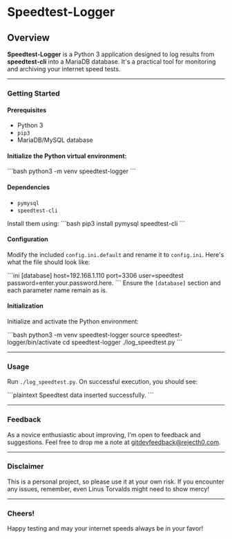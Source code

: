 
# Speedtest-Logger

## Overview
**Speedtest-Logger** is a Python 3 application designed to log results from **speedtest-cli** into a MariaDB database. It's a practical tool for monitoring and archiving your internet speed tests.

---

### Getting Started

#### Prerequisites
- Python 3
- `pip3`
- MariaDB/MySQL database

#### Initialize the Python virtual environment:
\```bash
python3 -m venv speedtest-logger
\```

#### Dependencies
- `pymysql`
- `speedtest-cli`

Install them using:
\```bash
pip3 install pymysql speedtest-cli
\```

#### Configuration
Modify the included `config.ini.default` and rename it to `config.ini`. Here's what the file should look like:

\```ini
[database]
host=192.168.1.110
port=3306
user=speedtest
password=enter.your.password.here.
\```
Ensure the `[database]` section and each parameter name remain as is.

#### Initialization
Initialize and activate the Python environment:

\```bash
python3 -m venv speedtest-logger
source speedtest-logger/bin/activate
cd speedtest-logger
./log_speedtest.py
\```

---

### Usage
Run `./log_speedtest.py`. On successful execution, you should see:

\```plaintext
Speedtest data inserted successfully.
\```

---

### Feedback
As a novice enthusiastic about improving, I'm open to feedback and suggestions. Feel free to drop me a note at gitdevfeedback@rejecth0.com.

---

### Disclaimer
This is a personal project, so please use it at your own risk. If you encounter any issues, remember, even Linus Torvalds might need to show mercy!

---

### Cheers!
Happy testing and may your internet speeds always be in your favor!
